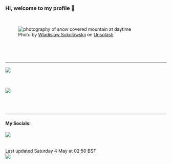 <h3>Hi, welcome to my profile 👋</h3>

<br />
<figure>
  <img
    src="https://images.unsplash.com/photo-1476108621677-3c620901b5e7?crop=entropy&cs=tinysrgb&fit=max&fm=jpg&ixid=M3wyNzQ3MDB8MHwxfHJhbmRvbXx8fHx8fHx8fDE3MTQ3ODQyMDF8&ixlib=rb-4.0.3&q=80&w=1080&auto=format"
    alt="photography of snow covered mountain at daytime" 
  />
  <figcaption>Photo by <a
    href="https://unsplash.com/@wsokolowskij?utm_source=Profile%20readme&utm_medium=referral">Wladislaw Sokolowskij</a> on <a
    href="https://unsplash.com/?utm_source=Profile%20readme&utm_medium=referral">Unsplash</a></figcaption>
</figure>




  <br /><br /><br />

<hr />
<img
  src="https://github-readme-stats.vercel.app/api?username=shanelucy&show_icons=true&theme=calm"
/>
<br /><br /><br />

<img 
  src="https://github-readme-stats.vercel.app/api/top-langs/?username=shanelucy&theme=calm"
/>
<br /><br /><br /><br />
<hr />
<h4>My Socials:</h4>
<a href="https://uk.linkedin.com/in/shane-lucy-4735b616a">
  <img
    src="https://img.shields.io/badge/linkedin%20-%230077B5.svg?&style=for-the-badge&logo=linkedin&logoColor=white"
  />
</a>
<br /><br /><br />
Last updated Saturday 4 May at 02:50 BST
<br />
<img
  src="https://github.com/ShaneLucy/ShaneLucy/workflows/README%20build/badge.svg"
/>

